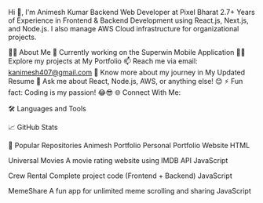 Hi 👋, I'm Animesh Kumar
Backend Web Developer at Pixel Bharat
2.7+ Years of Experience in Frontend & Backend Development using React.js, Next.js, and Node.js.
I also manage AWS Cloud infrastructure for organizational projects.

👨‍💻 About Me
🔭 Currently working on the Superwin Mobile Application
👨‍💻 Explore my projects at My Portfolio
📫 Reach me via email: kanimesh407@gmail.com
📄 Know more about my journey in My Updated Resume
💬 Ask me about React, Node.js, AWS, or anything else! 😊
⚡ Fun fact: Coding is my passion! 😂😎
🌐 Connect With Me:




🛠️ Languages and Tools








📈 GitHub Stats



📂 Popular Repositories
Animesh Portfolio
Personal Portfolio Website
HTML

Universal Movies
A movie rating website using IMDB API
JavaScript

Crew Rental
Complete project code (Frontend + Backend)
JavaScript

MemeShare
A fun app for unlimited meme scrolling and sharing
JavaScript

